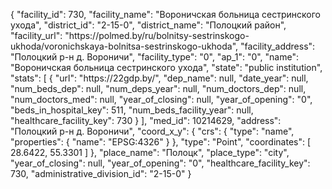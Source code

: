 {
    "facility_id": 730,
    "facility_name": "Вороничская больница сестринского ухода",
    "district_id": "2-15-0",
    "district_name": "Полоцкий район",
    "facility_url": "https:\/\/polmed.by\/ru\/bolnitsy-sestrinskogo-ukhoda\/voronichskaya-bolnitsa-sestrinskogo-ukhoda",
    "facility_address": "Полоцкий р-н д. Вороничи",
    "facility_type": "0",
    "ap_1": "0",
    "name": "Вороничская больница сестринского ухода",
    "state": "public institution",
    "stats": [
        {
            "url": "https:\/\/22gdp.by\/",
            "dep_name": null,
            "date_year": null,
            "num_beds_dep": null,
            "num_deps_year": null,
            "num_doctors_dep": null,
            "num_doctors_med": null,
            "year_of_closing": null,
            "year_of_opening": "0",
            "beds_in_hospital_key": 511,
            "num_beds_facility_year": null,
            "healthcare_facility_key": 730
        }
    ],
    "med_id": 10214629,
    "address": "Полоцкий р-н д. Вороничи",
    "coord_x_y": {
        "crs": {
            "type": "name",
            "properties": {
                "name": "EPSG:4326"
            }
        },
        "type": "Point",
        "coordinates": [
            28.6422,
            55.3301
        ]
    },
    "place_name": "Полоцк",
    "place_type": "city",
    "year_of_closing": null,
    "year_of_opening": "0",
    "healthcare_facility_key": 730,
    "administrative_division_id": "2-15-0"
}